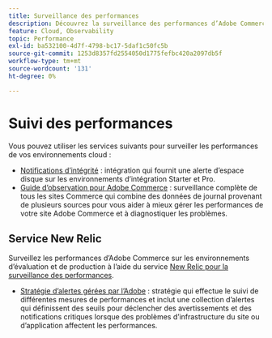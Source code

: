 ```yaml
---
title: Surveillance des performances
description: Découvrez la surveillance des performances d’Adobe Commerce sur l’infrastructure cloud.
feature: Cloud, Observability
topic: Performance
exl-id: ba532100-4d7f-4798-bc17-5daf1c50fc5b
source-git-commit: 1253d8357fd2554050d1775fefbc420a2097db5f
workflow-type: tm+mt
source-wordcount: '131'
ht-degree: 0%

---
```


# Suivi des performances

Vous pouvez utiliser les services suivants pour surveiller les performances de vos environnements cloud :

- [Notifications d’intégrité](../integrations/health-notifications.md) : intégration qui fournit une alerte d’espace disque sur les environnements d’intégration Starter et Pro.
- [Guide d’observation pour Adobe Commerce](https://experienceleague.adobe.com/docs/commerce-operations/tools/observation-for-adobe-commerce/intro.html) : surveillance complète de tous les sites Commerce qui combine des données de journal provenant de plusieurs sources pour vous aider à mieux gérer les performances de votre site Adobe Commerce et à diagnostiquer les problèmes.

## Service New Relic

Surveillez les performances d’Adobe Commerce sur les environnements d’évaluation et de production à l’aide du service [New Relic pour la surveillance des performances](new-relic-service.md).

- [Stratégie d’alertes gérées par l’Adobe](investigate-performance.md#monitor-performance-with-managed-alerts) : stratégie qui effectue le suivi de différentes mesures de performances et inclut une collection d’alertes qui définissent des seuils pour déclencher des avertissements et des notifications critiques lorsque des problèmes d’infrastructure du site ou d’application affectent les performances.
